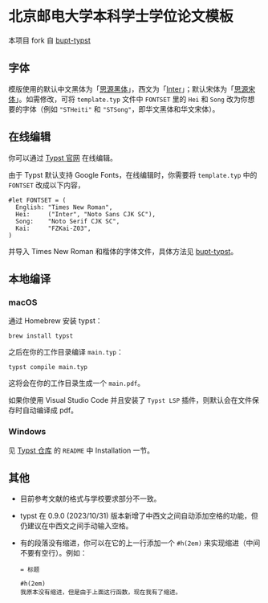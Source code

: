 # 北京邮电大学本科学士学位论文模板

本项目 fork 自 [bupt-typst](https://github.com/QQKdeGit/bupt-typst)

## 字体

模版使用的默认中文黑体为「[思源黑体](https://github.com/adobe-fonts/source-han-sans)」，西文为「[Inter](https://rsms.me/inter/)」；默认宋体为「[思源宋体](https://github.com/adobe-fonts/source-han-serif)」。如需修改，可将 `template.typ` 文件中 `FONTSET` 里的 `Hei` 和 `Song` 改为你想要的字体（例如 `"STHeiti"` 和 `"STSong"`，即华文黑体和华文宋体）。

## 在线编辑

你可以通过 [Typst 官网](https://typst.app) 在线编辑。

由于 Typst 默认支持 Google Fonts，在线编辑时，你需要将 `template.typ` 中的 `FONTSET` 改成以下内容，

```
#let FONTSET = (
  English: "Times New Roman",
  Hei:     ("Inter", "Noto Sans CJK SC"),
  Song:    "Noto Serif CJK SC",
  Kai:     "FZKai-Z03",
)
```

并导入 Times New Roman 和楷体的字体文件，具体方法见 [bupt-typst](https://github.com/QQKdeGit/bupt-typst)。

## 本地编译

### macOS

通过 Homebrew 安装 typst：

```
brew install typst
```

之后在你的工作目录编译 `main.typ`：

```
typst compile main.typ
```

这将会在你的工作目录生成一个 `main.pdf`。

如果你使用 Visual Studio Code 并且安装了 `Typst LSP` 插件，则默认会在文件保存时自动编译成 pdf。

### Windows

见 [Typst 仓库](https://github.com/typst/typst) 的 `README` 中 Installation 一节。

## 其他

- 目前参考文献的格式与学校要求部分不一致。
- typst 在 0.9.0 (2023/10/31) 版本新增了中西文之间自动添加空格的功能，但仍建议在中西文之间手动输入空格。
- 有的段落没有缩进，你可以在它的上一行添加一个 `#h(2em)` 来实现缩进（中间不要有空行）。例如：

  ```
  = 标题

  #h(2em)
  我原本没有缩进，但是由于上面这行函数，现在我有了缩进。
  ```
